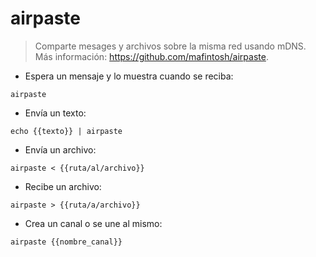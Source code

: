 # airpaste

> Comparte mesages y archivos sobre la misma red usando mDNS.
> Más información: <https://github.com/mafintosh/airpaste>.

- Espera un mensaje y lo muestra cuando se reciba:

`airpaste`

- Envía un texto:

`echo {{texto}} | airpaste`

- Envía un archivo:

`airpaste < {{ruta/al/archivo}}`

- Recibe un archivo:

`airpaste > {{ruta/a/archivo}}`

- Crea un canal o se une al mismo:

`airpaste {{nombre_canal}}`
